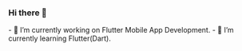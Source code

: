### Hi there 👋

<!--
**Somrat-H/Somrat-H** is a ✨ _special_ ✨ repository because its `README.md` (this file) appears on your GitHub profile.

Here are some ideas to get you started:
--!>
- 🔭 I’m currently working on Flutter Mobile App Development.
- 🌱 I’m currently learning Flutter(Dart).

<!--
- !=#👯 I’m looking to collaborate on ...
- 🤔 I’m looking for help with ...
- 💬 Ask me about ...
- 📫 How to reach me: ...
- 😄 Pronouns: ...
- ⚡ Fun fact: ...
-->


<img src="https://komarev.com/ghpvc/?username=your-github-Somrat-H&style=flat-square&color=blue" alt=""/>
